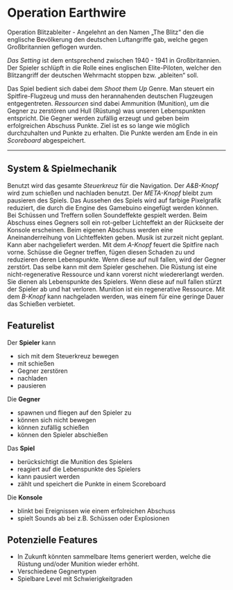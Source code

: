 # Operation Earthwire

Operation Blitzableiter - Angelehnt an den Namen „The Blitz“ den die englische Bevölkerung den deutschen Luftangriffe gab, welche gegen Großbritannien geflogen wurden.

*Das Setting* ist dem entsprechend zwischen 1940 - 1941 in Großbritannien. Der Spieler schlüpft in die Rolle eines englischen Elite-Piloten, welcher den Blitzangriff der deutschen Wehrmacht stoppen bzw. „ableiten“ soll.

Das Spiel bedient sich dabei dem *Shoot them Up* Genre. Man steuert ein Spitfire-Flugzeug und muss den herannahenden deutschen Flugzeugen entgegentreten. *Ressourcen* sind dabei Ammunition (Munition), um die Gegner zu zerstören und Hull (Rüstung) was unseren Lebenspunkten entspricht. Die Gegner werden zufällig erzeugt und geben beim erfolgreichen Abschuss Punkte. Ziel ist es so lange wie möglich durchzuhalten und Punkte zu erhalten. Die Punkte werden am Ende in ein *Scoreboard* abgespeichert.

---

## System & Spielmechanik
Benutzt wird das gesamte *Steuerkreuz* für die Navigation. Der *A&B-Knopf* wird zum schießen und nachladen benutzt. Der *META-Knopf* bleibt zum pausieren des Spiels. Das Aussehen des Spiels wird auf farbige Pixelgrafik reduziert, die durch die Engine des Gamebuino eingefügt werden können. Bei Schüssen und Treffern sollen Soundeffekte gespielt werden. Beim Abschuss eines Gegners soll ein rot-gelber Lichteffekt an der Rückseite der Konsole erscheinen. Beim eigenen Abschuss werden eine Aneinanderreihung von Lichteffekten geben. Musik ist zurzeit nicht geplant. Kann aber nachgeliefert werden.
Mit dem *A-Knopf* feuert die Spitfire nach vorne. Schüsse die Gegner treffen, fügen diesen Schaden zu und reduzieren deren Lebenspunkte. Wenn diese auf null fallen, wird der Gegner zerstört. Das selbe kann mit dem Spieler geschehen. Die Rüstung ist eine nicht-regenerative Ressource und kann vorerst nicht wiedererlangt werden. Sie dienen als Lebenspunkte des Spielers. Wenn diese auf null fallen stürzt der Spieler ab und hat verloren. Munition ist ein regenerative Ressource. Mit dem *B-Knopf* kann nachgeladen werden, was einem für eine geringe Dauer das Schießen verbietet. 

## Featurelist
Der **Spieler** kann
* sich mit dem Steuerkreuz bewegen
* mit schießen
* Gegner zerstören
* nachladen
* pausieren

Die **Gegner**
* spawnen und fliegen auf den Spieler zu
* können sich nicht bewegen
* können zufällig schießen
* können den Spieler abschießen

Das **Spiel**
* berücksichtigt die Munition des Spielers
* reagiert auf die Lebenspunkte des Spielers
* kann pausiert werden
* zählt und speichert die Punkte in einem Scoreboard

Die **Konsole**
* blinkt bei Ereignissen wie einem erfolreichen Abschuss
* spielt Sounds ab bei z.B. Schüssen oder Explosionen

## Potenzielle Features
* In Zukunft könnten sammelbare Items generiert werden, welche die Rüstung und/oder Munition wieder erhöht.
* Verschiedene Gegnertypen
* Spielbare Level mit Schwierigkeitgraden

 
